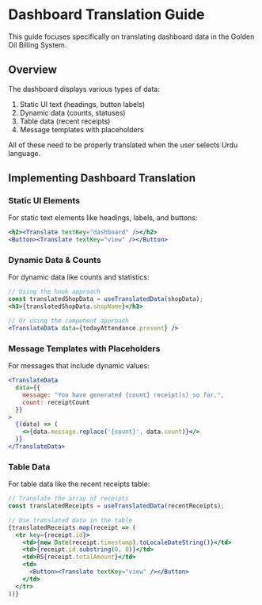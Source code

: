 # Dashboard Translation Guide

This guide focuses specifically on translating dashboard data in the Golden Oil Billing System.

## Overview

The dashboard displays various types of data:
1. Static UI text (headings, button labels)
2. Dynamic data (counts, statuses)
3. Table data (recent receipts)
4. Message templates with placeholders

All of these need to be properly translated when the user selects Urdu language.

## Implementing Dashboard Translation

### Static UI Elements

For static text elements like headings, labels, and buttons:

```jsx
<h2><Translate textKey="dashboard" /></h2>
<Button><Translate textKey="view" /></Button>
```

### Dynamic Data & Counts

For dynamic data like counts and statistics:

```jsx
// Using the hook approach
const translatedShopData = useTranslatedData(shopData);
<h3>{translatedShopData.shopName}</h3>

// Or using the component approach
<TranslateData data={todayAttendance.present} />
```

### Message Templates with Placeholders

For messages that include dynamic values:

```jsx
<TranslateData 
  data={{
    message: "You have generated {count} receipt(s) so far.",
    count: receiptCount
  }}
>
  {(data) => (
    <>{data.message.replace('{count}', data.count)}</>
  )}
</TranslateData>
```

### Table Data

For table data like the recent receipts table:

```jsx
// Translate the array of receipts
const translatedReceipts = useTranslatedData(recentReceipts);

// Use translated data in the table
{translatedReceipts.map(receipt => (
  <tr key={receipt.id}>
    <td>{new Date(receipt.timestamp).toLocaleDateString()}</td>
    <td>{receipt.id.substring(0, 8)}</td>
    <td>RS{receipt.totalAmount}</td>
    <td>
      <Button><Translate textKey="view" /></Button>
    </td>
  </tr>
))}
```